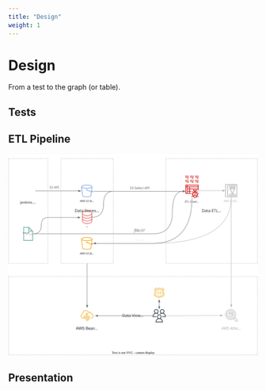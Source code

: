```yaml
---
title: "Design"
weight: 1
---
```


# Design

From a test to the graph (or table).

## Tests

## ETL Pipeline

![CSIT ETL pipeline for UTI data](../../../static/csit_etl_for_uti_data_flow_simplified.svg)

## Presentation
